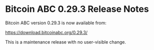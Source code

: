 # Bitcoin ABC 0.29.3 Release Notes

Bitcoin ABC version 0.29.3 is now available from:

  <https://download.bitcoinabc.org/0.29.3/>

This is a maintenance release with no user-visible change.
